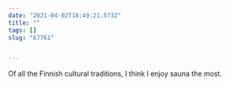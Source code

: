 ```yaml
---
date: "2021-04-02T18:49:21.573Z"
title: ""
tags: []
slug: "67761"


---
```

Of all the Finnish cultural traditions, I think I enjoy sauna the most.